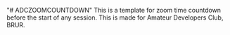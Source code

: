 "# ADCZOOMCOUNTDOWN" 
This is a template for zoom time countdown before the start of any session.
This is made for Amateur Developers Club, BRUR.
